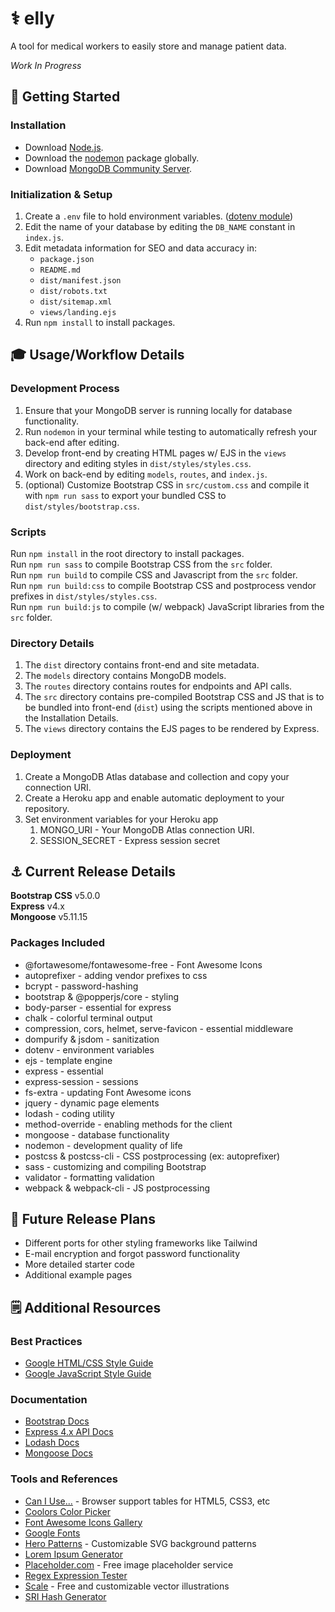 # ⚕️ elly
A tool for medical workers to easily store and manage patient data.

*Work In Progress*

## 🚀 Getting Started
### Installation
* Download [Node.js](https://nodejs.org/en/download/).   
* Download the [nodemon](https://www.npmjs.com/package/nodemon) package globally.  
* Download [MongoDB Community Server](https://www.mongodb.com/try/download/community).

### Initialization & Setup
1. Create a `.env` file to hold environment variables. ([dotenv module](https://www.npmjs.com/package/dotenv))
2. Edit the name of your database by editing the `DB_NAME` constant in `index.js`.
3. Edit metadata information for SEO and data accuracy in:
   * `package.json`
   * `README.md` 
   * `dist/manifest.json`
   * `dist/robots.txt`
   * `dist/sitemap.xml`
   * `views/landing.ejs`
4. Run `npm install` to install packages.

## 🎓 Usage/Workflow Details
### Development Process
1. Ensure that your MongoDB server is running locally for database functionality. 
2. Run `nodemon` in your terminal while testing to automatically refresh your back-end after editing.  
3. Develop front-end by creating HTML pages w/ EJS in the `views` directory and editing styles in `dist/styles/styles.css`.
4. Work on back-end by editing `models`, `routes`, and `index.js`.
5. (optional) Customize Bootstrap CSS in `src/custom.css` and compile it with `npm run sass` to export your bundled CSS to `dist/styles/bootstrap.css`.

### Scripts
Run `npm install` in the root directory to install packages.  
Run `npm run sass` to compile Bootstrap CSS from the `src` folder.  
Run `npm run build` to compile CSS and Javascript from the `src` folder.  
Run `npm run build:css` to compile Bootstrap CSS and postprocess vendor prefixes in `dist/styles/styles.css`.  
Run `npm run build:js` to compile (w/ webpack) JavaScript libraries from the `src` folder.

### Directory Details
1. The `dist` directory contains front-end and site metadata.
2. The `models` directory contains MongoDB models.
3. The `routes` directory contains routes for endpoints and API calls.
4. The `src` directory contains pre-compiled Bootstrap CSS and JS that is to be bundled into front-end (`dist`) using the
   scripts mentioned above in the Installation Details.
5. The `views` directory contains the EJS pages to be rendered by Express.

### Deployment
1. Create a MongoDB Atlas database and collection and copy your connection URI. 
2. Create a Heroku app and enable automatic deployment to your repository.
3. Set environment variables for your Heroku app
   1. MONGO_URI - Your MongoDB Atlas connection URI.
   2. SESSION_SECRET - Express session secret

## ⚓ Current Release Details
**Bootstrap CSS** v5.0.0  
**Express** v4.x  
**Mongoose** v5.11.15  

### Packages Included
* @fortawesome/fontawesome-free - Font Awesome Icons
* autoprefixer - adding vendor prefixes to css
* bcrypt - password-hashing
* bootstrap & @popperjs/core - styling
* body-parser - essential for express
* chalk - colorful terminal output
* compression, cors, helmet, serve-favicon - essential middleware
* dompurify & jsdom - sanitization
* dotenv - environment variables
* ejs - template engine
* express - essential
* express-session - sessions
* fs-extra - updating Font Awesome icons
* jquery - dynamic page elements
* lodash - coding utility
* method-override - enabling methods for the client
* mongoose - database functionality
* nodemon - development quality of life
* postcss & postcss-cli - CSS postprocessing (ex: autoprefixer)
* sass - customizing and compiling Bootstrap
* validator - formatting validation
* webpack & webpack-cli - JS postprocessing

## 📅 Future Release Plans
* Different ports for other styling frameworks like Tailwind
* E-mail encryption and forgot password functionality
* More detailed starter code
* Additional example pages

## 🗒️ Additional Resources
### Best Practices
* [Google HTML/CSS Style Guide](https://google.github.io/styleguide/htmlcssguide.html)
* [Google JavaScript Style Guide](https://google.github.io/styleguide/jsguide.html)
  
### Documentation
* [Bootstrap Docs](https://getbootstrap.com/)
* [Express 4.x API Docs](https://expressjs.com/en/4x/api.html)
* [Lodash Docs](https://lodash.com/docs/4.17.15)  
* [Mongoose Docs](https://mongoosejs.com/docs/api.html)  
  
### Tools and References
* [Can I Use...](https://caniuse.com) - Browser support tables for HTML5, CSS3, etc
* [Coolors Color Picker](https://coolors.co/a8ab66)
* [Font Awesome Icons Gallery](https://fontawesome.com/icons?d=gallery&m=free)
* [Google Fonts](https://fonts.google.com/)
* [Hero Patterns](https://www.heropatterns.com/) - Customizable SVG background patterns
* [Lorem Ipsum Generator](https://www.lipsum.com/)
* [Placeholder.com](https://placeholder.com) - Free image placeholder service
* [Regex Expression Tester](https://regex101.com/)
* [Scale](https://2.flexiple.com/scale/all-illustrations) - Free and customizable vector illustrations
* [SRI Hash Generator](https://www.srihash.org)   